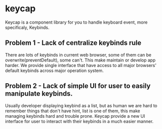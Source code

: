 # keycap
Keycap is a component library for you to handle keyboard event, more specificaly, Keybinds.

## Problem 1 - Lack of centralize keybinds rule
There are lots of keybinds in current web browser, some of them can be overwrite(preventDefault), some can't. This make maintain or develop app harder. We provide single interface that have access to all major browsers' default keybinds across major operation system.

## Problem 2 - Lack of simple UI for user to easily manipulate keybinds.
Usually developer displaying keybind as a list, but as human we are hard to remember things that don't have hint, list is one of them, this make managing keybinds hard and trouble prone. Keycap provide a new UI interface for user to interact with their keybinds in a much easier manner.

